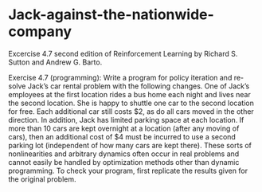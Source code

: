# Jack-against-the-nationwide-company
Excercise 4.7 second edition of Reinforcement Learning by Richard S. Sutton and Andrew G. Barto.

Exercise 4.7 (programming): Write a program for policy iteration and re-solve Jack’s car
rental problem with the following changes. One of Jack’s employees at the first location
rides a bus home each night and lives near the second location. She is happy to shuttle
one car to the second location for free. Each additional car still costs $2, as do all cars
moved in the other direction. In addition, Jack has limited parking space at each location.
If more than 10 cars are kept overnight at a location (after any moving of cars), then an
additional cost of $4 must be incurred to use a second parking lot (independent of how
many cars are kept there). These sorts of nonlinearities and arbitrary dynamics often
occur in real problems and cannot easily be handled by optimization methods other than
dynamic programming. To check your program, first replicate the results given for the
original problem.


